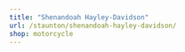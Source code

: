 ```yaml
---
title: "Shenandoah Hayley-Davidson"
url: /staunton/shenandoah-hayley-davidson/
shop: motorcycle
---
```

